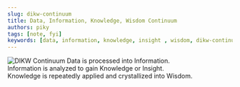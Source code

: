 ```yaml
---
slug: dikw-continuum
title: Data, Information, Knowledge, Wisdom Continuum
authors: piky
tags: [note, fyi]
keywords: [data, information, knowledge, insight , wisdom, dikw-continuum, knowledge-management]
---
```

![DIKW Continuum](https://limbd.org/wp-content/uploads/2020/08/DIKW-Continuum.png)
Data is processed into Information.  
Information is analyzed to gain Knowledge or Insight.  
Knowledge is repeatedly applied and crystallized into Wisdom.